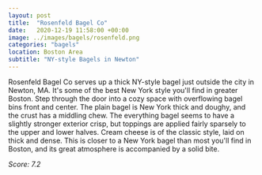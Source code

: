 ```yaml
---
layout: post
title:  "Rosenfeld Bagel Co"
date:   2020-12-19 11:58:00 +00:00
image: ../images/bagels/rosenfeld.png
categories: "bagels"
location: Boston Area
subtitle: "NY-style Bagels in Newton"
---
```


Rosenfeld Bagel Co serves up a thick NY-style bagel just outside the city in Newton, MA. It's some of the best New York style you'll find in greater Boston. Step through the door into a cozy space with overflowing bagel bins front and center. The plain bagel is New York thick and doughy, and the crust has a middling chew. The everything bagel seems to have a slightly stronger exterior crisp, but toppings are applied fairly sparsely to the upper and lower halves. Cream cheese is of the classic style, laid on thick and dense. This is closer to a New York bagel than most you'll find in Boston, and its great atmosphere is accompanied by a solid bite.

*Score: 7.2*